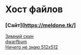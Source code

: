 # Хост файлов
### [Сайт](https://meldone.tk/]

<a href="meldonesnow.png">Зимний скин</a>  
<a href="dwarfbum.png">dwarfbum</a>  
<a href="head.png">Ничего не знаю 512x512</a>  
 
